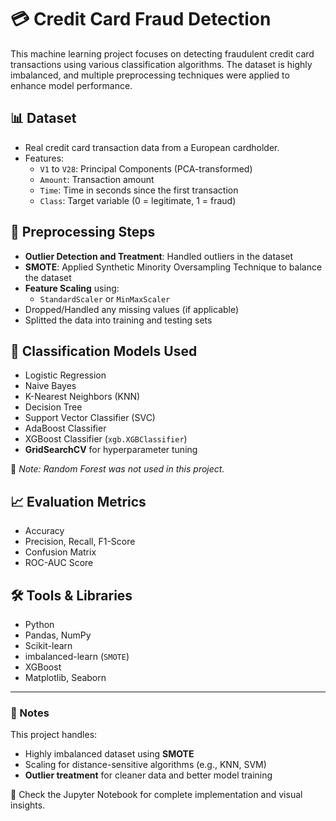 # 💳 Credit Card Fraud Detection

This machine learning project focuses on detecting fraudulent credit card transactions using various classification algorithms. The dataset is highly imbalanced, and multiple preprocessing techniques were applied to enhance model performance.

## 📊 Dataset
- Real credit card transaction data from a European cardholder.
- Features:
  - `V1` to `V28`: Principal Components (PCA-transformed)
  - `Amount`: Transaction amount
  - `Time`: Time in seconds since the first transaction
  - `Class`: Target variable (0 = legitimate, 1 = fraud)

## 🔧 Preprocessing Steps
- **Outlier Detection and Treatment**: Handled outliers in the dataset
- **SMOTE**: Applied Synthetic Minority Oversampling Technique to balance the dataset
- **Feature Scaling** using:
  - `StandardScaler` or `MinMaxScaler`
- Dropped/Handled any missing values (if applicable)
- Splitted the data into training and testing sets

## 🤖 Classification Models Used
- Logistic Regression
- Naive Bayes
- K-Nearest Neighbors (KNN)
- Decision Tree
- Support Vector Classifier (SVC)
- AdaBoost Classifier
- XGBoost Classifier (`xgb.XGBClassifier`)
- **GridSearchCV** for hyperparameter tuning

📝 *Note: Random Forest was not used in this project.*

## 📈 Evaluation Metrics
- Accuracy
- Precision, Recall, F1-Score
- Confusion Matrix
- ROC-AUC Score

## 🛠️ Tools & Libraries
- Python
- Pandas, NumPy
- Scikit-learn
- imbalanced-learn (`SMOTE`)
- XGBoost
- Matplotlib, Seaborn

---

### 📎 Notes
This project handles:
- Highly imbalanced dataset using **SMOTE**
- Scaling for distance-sensitive algorithms (e.g., KNN, SVM)
- **Outlier treatment** for cleaner data and better model training

📁 Check the Jupyter Notebook for complete implementation and visual insights.
